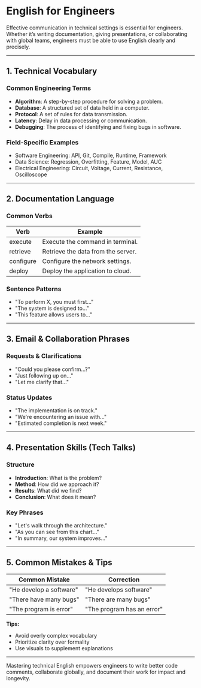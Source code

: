 # English for Engineers

Effective communication in technical settings is essential for engineers. Whether it’s writing documentation, giving presentations, or collaborating with global teams, engineers must be able to use English clearly and precisely.

---

## 1. Technical Vocabulary

### Common Engineering Terms

* **Algorithm**: A step-by-step procedure for solving a problem.
* **Database**: A structured set of data held in a computer.
* **Protocol**: A set of rules for data transmission.
* **Latency**: Delay in data processing or communication.
* **Debugging**: The process of identifying and fixing bugs in software.

### Field-Specific Examples

* Software Engineering: API, Git, Compile, Runtime, Framework
* Data Science: Regression, Overfitting, Feature, Model, AUC
* Electrical Engineering: Circuit, Voltage, Current, Resistance, Oscilloscope

---

## 2. Documentation Language

### Common Verbs

| Verb      | Example                            |
| --------- | ---------------------------------- |
| execute   | Execute the command in terminal.   |
| retrieve  | Retrieve the data from the server. |
| configure | Configure the network settings.    |
| deploy    | Deploy the application to cloud.   |

### Sentence Patterns

* "To perform X, you must first..."
* "The system is designed to..."
* "This feature allows users to..."

---

## 3. Email & Collaboration Phrases

### Requests & Clarifications

* "Could you please confirm...?"
* "Just following up on..."
* "Let me clarify that..."

### Status Updates

* "The implementation is on track."
* "We're encountering an issue with..."
* "Estimated completion is next week."

---

## 4. Presentation Skills (Tech Talks)

### Structure

* **Introduction**: What is the problem?
* **Method**: How did we approach it?
* **Results**: What did we find?
* **Conclusion**: What does it mean?

### Key Phrases

* "Let's walk through the architecture."
* "As you can see from this chart..."
* "In summary, our system improves..."

---

## 5. Common Mistakes & Tips

| Common Mistake          | Correction                 |
| ----------------------- | -------------------------- |
| "He develop a software" | "He develops software"     |
| "There have many bugs"  | "There are many bugs"      |
| "The program is error"  | "The program has an error" |

**Tips:**

* Avoid overly complex vocabulary
* Prioritize clarity over formality
* Use visuals to supplement explanations

---

Mastering technical English empowers engineers to write better code comments, collaborate globally, and document their work for impact and longevity.
